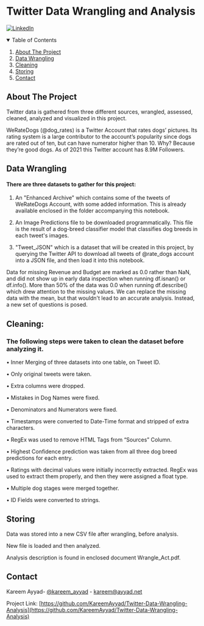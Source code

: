 # Twitter Data Wrangling and Analysis
[![LinkedIn][linkedin-shield]][linkedin-url]
<!-- TABLE OF CONTENTS -->
<details open="open">
  <summary>Table of Contents</summary>
  <ol>
    <li>
      <a href="#about-the-project">About The Project</a>
    </li>
    <li>
      <a href="#data-wrangling">Data Wrangling</a>
    </li>
    <li>
    <a href="#cleaning">Cleaning</a>
  </li>
 <li>
 <a href="#storing">Storing</a>
 </li>
    <li><a href="#contact">Contact</a></li>
  </ol>
</details>

## [](https://github.com/KareemAyyad/Twitter-Data-Wrangling-Analysis#dataset)About The Project

Twitter data is gathered from three different sources, wrangled, assessed, cleaned, analyzed and visualized in this project.

WeRateDogs (@dog_rates) is a Twitter Account that rates dogs’ pictures. Its rating system is a large contributor to the account’s popularity since dogs are rated out of ten, but can have numerator higher than 10. Why? Because they’re good dogs. As of 2021 this Twitter account has 8.9M Followers.

## [](https://github.com/KareemAyyad/Twitter-Data-Wrangling-Analysis#there-are-three-datasets-to-gather-for-this-project)Data Wrangling

#### There are three datasets to gather for this project:

1.  An "Enhanced Archive" which contains some of the tweets of WeRateDogs Account, with some added information. This is already available enclosed in the folder accompanying this notebook.
    
2.  An Image Predictions file to be downloaded programmatically. This file is the result of a dog-breed classifier model that classifies dog breeds in each tweet's images.
    
3.  "Tweet_JSON" which is a dataset that will be created in this project, by querying the Twitter API to download all tweets of @rate_dogs account into a JSON file, and then load it into this notebook.
    

Data for missing Revenue and Budget are marked as 0.0 rather than NaN, and did not show up in early data inspection when running df.isnan() or df.info(). More than 50% of the data was 0.0 when running df.describe() which drew attention to the missing values. We can replace the missing data with the mean, but that wouldn't lead to an accurate analysis. Instead, a new set of questions is posed.

## [](https://github.com/KareemAyyad/Twitter-Data-Wrangling-Analysis#cleaning)Cleaning:

### [](https://github.com/KareemAyyad/Twitter-Data-Wrangling-Analysis#the-following-steps-were-taken-to-clean-the-dataset-before-analyzing-it)The following steps were taken to clean the dataset before analyzing it.

• Inner Merging of three datasets into one table, on Tweet ID.

• Only original tweets were taken.

• Extra columns were dropped.

• Mistakes in Dog Names were fixed.

• Denominators and Numerators were fixed.

• Timestamps were converted to Date-Time format and stripped of extra characters.

• RegEx was used to remove HTML Tags from “Sources” Column.

• Highest Confidence prediction was taken from all three dog breed predictions for each entry.

• Ratings with decimal values were initially incorrectly extracted. RegEx was used to extract them properly, and then they were assigned a float type.

• Multiple dog stages were merged together.

• ID Fields were converted to strings.

## [](https://github.com/KareemAyyad/Twitter-Data-Wrangling-Analysis#storing)Storing

Data was stored into a new CSV file after wrangling, before analysis.

New file is loaded and then analyzed.

Analysis description is found in enclosed document Wrangle_Act.pdf.

<!-- CONTACT -->
## Contact

Kareem Ayyad- [@kareem_ayyad](https://twitter.com/kareem_ayyad) - kareem@ayyad.net

Project Link: [https://github.com/KareemAyyad/Twitter-Data-Wrangling-Analysis](https://github.com/KareemAyyad/Twitter-Data-Wrangling-Analysis)

[linkedin-shield]: https://img.shields.io/badge/-LinkedIn-black.svg?style=for-the-badge&logo=linkedin&colorB=555
[linkedin-url]: https://www.linkedin.com/in/kareemayyad/